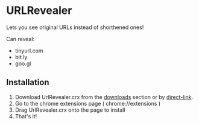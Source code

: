 URLRevealer
===========

Lets you see original URLs instead of shorthened ones!

Can reveal:
* tinyurl.com
* bit.ly
* goo.gl


## Installation
1. Download UrlRevealer.crx from the [downloads](https://github.com/tmr232/UrlRevealer/downloads)  section or by [direct-link](https://github.com/downloads/tmr232/UrlRevealer/UrlRevealer.crx).
2. Go to the chrome extensions page ( chrome://extensions )
3. Drag UrlRevealer.crx onto the page to install
4. That's it!